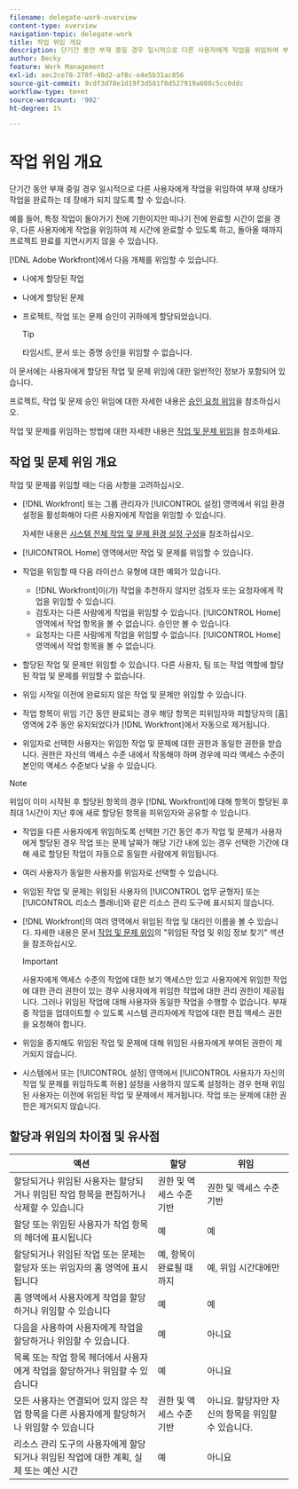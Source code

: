 ```yaml
---
filename: delegate-work-overview
content-type: overview
navigation-topic: delegate-work
title: 작업 위임 개요
description: 단기간 동안 부재 중일 경우 일시적으로 다른 사용자에게 작업을 위임하여 부재 상태가 작업을 완료하는 데 장애가 되지 않도록 할 수 있습니다.
author: Becky
feature: Work Management
exl-id: aec2ce78-278f-48d2-af8c-e4e5b31ac856
source-git-commit: 9cdf3d78e1d19f3d581f8d527919a608c5cc0ddc
workflow-type: tm+mt
source-wordcount: '902'
ht-degree: 1%

---
```


# 작업 위임 개요

단기간 동안 부재 중일 경우 일시적으로 다른 사용자에게 작업을 위임하여 부재 상태가 작업을 완료하는 데 장애가 되지 않도록 할 수 있습니다.

예를 들어, 특정 작업이 돌아가기 전에 기한이지만 떠나기 전에 완료할 시간이 없을 경우, 다른 사용자에게 작업을 위임하여 제 시간에 완료할 수 있도록 하고, 돌아올 때까지 프로젝트 완료를 지연시키지 않을 수 있습니다.

[!DNL Adobe Workfront]에서 다음 개체를 위임할 수 있습니다.

<!--
  <li data-mc-conditions="QuicksilverOrClassic.Draft mode"> <p>Projects where you are designated as the Project Owner (not yet, not for the MVP)</p> </li>
  -->

* 나에게 할당된 작업
* 나에게 할당된 문제
* 프로젝트, 작업 또는 문제 승인이 귀하에게 할당되었습니다.

  >[!TIP]
  >
  >   타임시트, 문서 또는 증명 승인을 위임할 수 없습니다.


이 문서에는 사용자에게 할당된 작업 및 문제 위임에 대한 일반적인 정보가 포함되어 있습니다.

프로젝트, 작업 및 문제 승인 위임에 대한 자세한 내용은 [승인 요청 위임](../../review-and-approve-work/manage-approvals/delegate-approval-requests.md)을 참조하십시오.

작업 및 문제를 위임하는 방법에 대한 자세한 내용은 [작업 및 문제 위임](../../manage-work/delegate-work/how-to-delegate-work.md)을 참조하세요.

## 작업 및 문제 위임 개요

작업 및 문제를 위임할 때는 다음 사항을 고려하십시오.

* [!DNL Workfront] 또는 그룹 관리자가 [!UICONTROL 설정] 영역에서 위임 환경 설정을 활성화해야 다른 사용자에게 작업을 위임할 수 있습니다.

  자세한 내용은 [시스템 전체 작업 및 문제 환경 설정 구성](../../administration-and-setup/set-up-workfront/configure-system-defaults/set-task-issue-preferences.md)을 참조하십시오.

* [!UICONTROL Home] 영역에서만 작업 및 문제를 위임할 수 있습니다.
* 작업을 위임할 때 다음 라이선스 유형에 대한 예외가 있습니다.

   * [!DNL Workfront]이(가) 작업을 추천하지 않지만 검토자 또는 요청자에게 작업을 위임할 수 있습니다.
   * 검토자는 다른 사람에게 작업을 위임할 수 있습니다. [!UICONTROL Home] 영역에서 작업 항목을 볼 수 없습니다. 승인만 볼 수 있습니다.
   * 요청자는 다른 사람에게 작업을 위임할 수 없습니다. [!UICONTROL Home] 영역에서 작업 항목을 볼 수 없습니다.
* 할당된 작업 및 문제만 위임할 수 있습니다. 다른 사용자, 팀 또는 작업 역할에 할당된 작업 및 문제를 위임할 수 없습니다.
* 위임 시작일 이전에 완료되지 않은 작업 및 문제만 위임할 수 있습니다.
* 작업 항목이 위임 기간 동안 완료되는 경우 해당 항목은 피위임자와 피할당자의 [홈] 영역에 2주 동안 유지되었다가 [!DNL Workfront]에서 자동으로 제거됩니다.
* 위임자로 선택한 사용자는 위임한 작업 및 문제에 대한 권한과 동일한 권한을 받습니다. 권한은 자신의 액세스 수준 내에서 작동해야 하며 경우에 따라 액세스 수준이 본인의 액세스 수준보다 낮을 수 있습니다.

>[!NOTE]
>
>  위임이 이미 시작된 후 할당된 항목의 경우 [!DNL Workfront]에 대해 항목이 할당된 후 최대 1시간이 지난 후에 새로 할당된 항목을 피위임자와 공유할 수 있습니다.

* 작업을 다른 사용자에게 위임하도록 선택한 기간 동안 추가 작업 및 문제가 사용자에게 할당된 경우 작업 또는 문제 날짜가 해당 기간 내에 있는 경우 선택한 기간에 대해 새로 할당된 작업이 자동으로 동일한 사람에게 위임됩니다.
* 여러 사용자가 동일한 사용자를 위임자로 선택할 수 있습니다.
* 위임된 작업 및 문제는 위임된 사용자의 [!UICONTROL 업무 균형자] 또는 [!UICONTROL 리소스 플래너]와 같은 리소스 관리 도구에 표시되지 않습니다.
* [!DNL Workfront]의 여러 영역에서 위임된 작업 및 대리인 이름을 볼 수 있습니다. 자세한 내용은 문서 [작업 및 문제 위임](../delegate-work/how-to-delegate-work.md)의 &quot;위임된 작업 및 위임 정보 찾기&quot; 섹션을 참조하십시오.


  >[!IMPORTANT]
  >
  >  사용자에게 액세스 수준의 작업에 대한 보기 액세스만 있고 사용자에게 위임한 작업에 대한 관리 권한이 있는 경우 사용자에게 위임한 작업에 대한 관리 권한이 제공됩니다. 그러나 위임된 작업에 대해 사용자와 동일한 작업을 수행할 수 없습니다. 부재 중 작업을 업데이트할 수 있도록 시스템 관리자에게 작업에 대한 편집 액세스 권한을 요청해야 합니다.

* 위임을 중지해도 위임된 작업 및 문제에 대해 위임된 사용자에게 부여된 권한이 제거되지 않습니다.
* 시스템에서 또는 [!UICONTROL 설정] 영역에서 [!UICONTROL 사용자가 자신의 작업 및 문제를 위임하도록 허용] 설정을 사용하지 않도록 설정하는 경우 현재 위임된 사용자는 이전에 위임된 작업 및 문제에서 제거됩니다. 작업 또는 문제에 대한 권한은 제거되지 않습니다.

## 할당과 위임의 차이점 및 유사점

| 액션 | 할당 | 위임 |
|--------------------------------------------------------------------------------------------------------------------------------|---------------------------------------|-----------------------------------------------------|
| 할당되거나 위임된 사용자는 할당되거나 위임된 작업 항목을 편집하거나 삭제할 수 있습니다 | 권한 및 액세스 수준 기반 | 권한 및 액세스 수준 기반 |
| 할당 또는 위임된 사용자가 작업 항목의 헤더에 표시됩니다 | 예 | 예 |
| 할당되거나 위임된 작업 또는 문제는 할당자 또는 위임자의 홈 영역에 표시됩니다 | 예, 항목이 완료될 때까지 | 예, 위임 시간대에만 |
| 홈 영역에서 사용자에게 작업을 할당하거나 위임할 수 있습니다 | 예 | 예 |
| 다음을 사용하여 사용자에게 작업을 할당하거나 위임할 수 있습니다. | 예 | 아니요 |
| 목록 또는 작업 항목 헤더에서 사용자에게 작업을 할당하거나 위임할 수 있습니다 | 예 | 아니요 |
| 모든 사용자는 연결되어 있지 않은 작업 항목을 다른 사용자에게 할당하거나 위임할 수 있습니다 | 권한 및 액세스 수준 기반 | 아니요. 할당자만 자신의 항목을 위임할 수 있습니다. |
| 리소스 관리 도구의 사용자에게 할당되거나 위임된 작업에 대한 계획, 실제 또는 예산 시간 | 예 | 아니요 |

